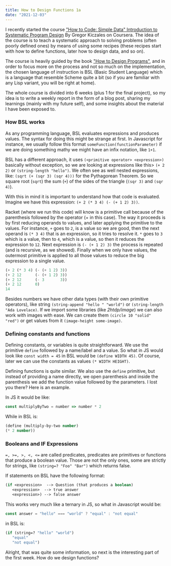```yaml
---
title: How to Design Functions 1a
date: "2021-12-03"
---
```


I recently started the course ["How to Code: Simple Data" Introduction to Systematic Program Design](https://www.edx.org/course/how-to-code-simple-data) By Gregor Kiczales on Coursera. The idea of the course is to teach a systematic approach to solving problems (often poorly defined ones) by means of using some recipes (these recipes start with how to define functions, later how to design data, and so on).

The course is heavily guided by the book ["How to Design Programs"](https://htdp.org/), and in order to focus more on the process and not so much on the implementation, the chosen language of instruction is BSL (Basic Student Language) which is a language that resemble Scheme quite a bit (so if you are familiar with any Lisp variant, you will be right at home).

The whole course is divided into 6 weeks (plus 1 for the final project), so my idea is to write a weekly report in the form of a blog post, sharing my learnings (mainly with my future self), and some insights about the material I have been exposed to.

### How BSL works

As any programming language, BSL evaluates expressions and produces values. The syntax for doing this might be strange at first. In Javascript for instance, we usually follow this format `someFunction(functionParameter)` if we are doing something mathy we might have an infix notation, like `1+1`.

BSL has a different approach, it uses `(<primitive operator> <expression>)` basically without exception, so we are looking at expressions like this> `(+ 2 2)` or `(string-length "hello")`. We often see as well nested expressions, like:
`(sqrt (+ (sqr 3) (sqr 4)))` for the Pythagorean Theorem. So we square root (`sqrt`) the sum (`+`) of the sides of the triangle (`(sqr 3)` and `(sqr 4)`).

With this in mind it is important to understand how that code is evaluated.
Imagine we have this expression: `(+ 2 (* 3 4) (- (+ 1 2) 3))`.

Racket (where we run this code) will know is a primitive call because of the parenthesis followed by the operator (+ in this case). The way it proceeds is by first reducing operands to values, and later applying the primitive to the values. For instance, `+` goes to `2`, is a value so we are good, then the next operand is `(* 3 4)` that is an expression, so it tries to resolve it. `*` goes to `3` which is a value, then to `4`, which is a value, so then it reduces the expression to `12`. Next expression is `(- (+ 1 2) 3)` the process is repeated (and is recursive, as we showed). Finally when we only have values, the outermost primitive is applied to all those values to reduce the big expression to a single value.

```lisp
(+ 2 (* 3 4) (- (+ 1 2) 3))
(+ 2 12      (- (+ 1 2) 3))
(+ 2 12      (- 3       3))
(+ 2 12      0)
14
```

Besides numbers we have other data types (with their own primitive operators), like string `(string-append "hello " "world")` or `(string-length "Ada Lovelace)`. If we import some libraries (like _2htdp/image_) we can also work with images with ease. We can create them `(circle 10 "solid" "red")` or get values from it `(image-height some-image)`.

### Defining constants and functions

Defining constants, or variables is quite straightforward. We use the primitive `define` followed by a name/label and a value. So what in JS would look like `const width = 45` in BSL would be `(define WIDTH 45)`. Of course, later we can use the constants as values `(* WIDTH HEIGHT)`.

Defining functions is quite similar. We also use the `define` primitive, but instead of providing a name directly, we open parenthesis and inside the parenthesis we add the function value followed by the parameters. I lost you there? Here is an example.

In JS it would be like:

```javascript
const multiplyByTwo = number => number * 2
```

While in BSL is:

```lisp
(define (multiply-by-two number)
(* 2 number))
```

### Booleans and IF Expressions

`=, >=, >, <, <=` are called predicates, predicates are primitives or functions that produce a boolean value. Those are not the only ones, some are strictly for strings, like `(string=? "Foo" "Bar")` which returns false.

If statements on BSL have the following format:

```lisp
(if <expression>  --> Question (that produces a boolean)
   <expression>  --> true answer
   <expression>) --> false answer
```

This works very much like a ternary in JS, so what in Javascript would be:

```javascript
const answer = "hello" === "world" ? "equal" : "not equal"
```

in BSL is:

```lisp
(if (string=? "hello" "world")
   "equal"
   "not equal")
```

Alright, that was quite some information, so next is the interesting part of the first week. How do we design functions?
